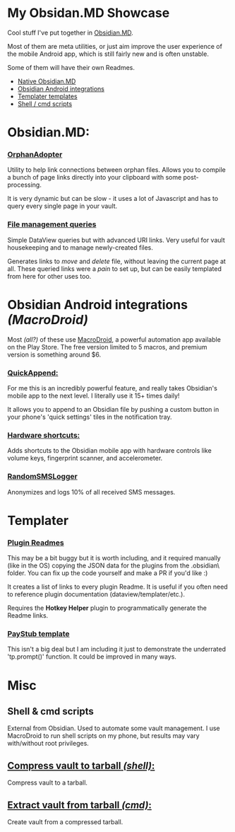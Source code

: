 # My Obsidan.MD Showcase

Cool stuff I've put together in [Obsidian.MD](https://obsidian.md).

Most of them are meta utilities, or just aim improve the user experience of the mobile Android app, which is still fairly new and is often unstable.

Some of them will have their own Readmes.


- [Native Obsidian.MD](#obsidianmd)
- [Obsidian Android integrations](#obsidian-android-integrations-macrodroid)
- [Templater templates](#Templater)
- [Shell / cmd scripts](#misc)


# Obsidian.MD:

### [**OrphanAdopter**](/OrphanAdopter/)
Utility to help link connections between orphan files. Allows you to compile a bunch of page links directly into your clipboard with some post-processing.

It is very dynamic but can be slow - it uses a lot of Javascript and has to query every single page in your vault.

### [**File management queries**](/FileManagementQueries/)
Simple DataView queries but with advanced URI links. Very useful for vault housekeeping and to manage newly-created files.

Generates links to *move* and *delete* file, without leaving the current page at all. These queried links were a *pain* to set up, but can be easily templated from here for other uses too.



# **Obsidian Android integrations** *(MacroDroid)*

Most *(all?)* of these use [MacroDroid](https://play.google.com/store/apps/details?id=com.arlosoft.macrodroid&hl=en_US&gl=US), a powerful automation app available on the Play Store. The free version limited to 5 macros, and premium version is something around $6.


### [**QuickAppend:**](/QuickAppend/)
For me this is an incredibly powerful feature, and really takes Obsidian's mobile app to the next level. I literally use it 15+ times daily!

It allows you to append to an Obsidian file by pushing a custom button in your phone's 'quick settings' tiles in the notification tray. 

### [**Hardware shortcuts:**](/AndroidHardwareShortcuts/)
Adds shortcuts to the Obsidian mobile app with hardware controls like volume keys, fingerprint scanner, and accelerometer.

### **[RandomSMSLogger](/RandomSMSLogger/)**
Anonymizes and logs 10% of all received SMS messages.


# Templater

### [Plugin Readmes](Templater/PluginReadmes/)

This may be a bit buggy but it is worth including, and it required manually (like in the OS) copying the JSON data for the plugins from the \.obsidian\ folder. You can fix up the code yourself and make a PR if you'd like :)

It creates a list of links to every plugin Readme. It is useful if you often need to reference plugin documentation (dataview/templater/etc.).

Requires the **Hotkey Helper** plugin to programmatically generate the Readme links.


### [PayStub template](Templater/PayStubTemplate/)

This isn't a big deal but I am including it just to demonstrate the underrated 'tp.prompt()' function. It could be improved in many ways.



# Misc

## **Shell & cmd scripts**
External from Obsidian. Used to automate some vault management. I use MacroDroid to run shell scripts on my phone, but results may vary with/without root privileges.

## [**Compress vault to tarball** *(shell)*:](/Bat-ShellScripts/)
Compress vault to a tarball.

## [**Extract vault from tarball** *(cmd)*:](/Bat-ShellScripts/)
Create vault from a compressed tarball.

